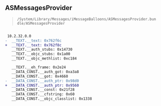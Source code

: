 ## ASMessagesProvider

> `/System/Library/Messages/iMessageBalloons/ASMessagesProvider.bundle/ASMessagesProvider`

```diff

 10.2.32.0.0
-  __TEXT.__text: 0x762f6c
+  __TEXT.__text: 0x762f8c
   __TEXT.__auth_stubs: 0x14730
   __TEXT.__objc_stubs: 0x1a00
   __TEXT.__objc_methlist: 0xc184

   __TEXT.__eh_frame: 0x2e24
   __DATA_CONST.__auth_got: 0xa3a8
   __DATA_CONST.__got: 0x4660
-  __DATA_CONST.__auth_ptr: 0x98d0
+  __DATA_CONST.__auth_ptr: 0x9560
   __DATA_CONST.__const: 0x21f28
   __DATA_CONST.__cfstring: 0x60
   __DATA_CONST.__objc_classlist: 0x1338

```
